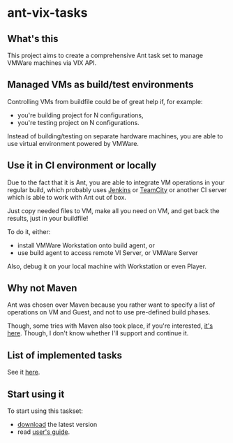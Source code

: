 ant-vix-tasks
=============

## What's this
This project aims to create a comprehensive Ant task set to manage VMWare machines via VIX API.

## Managed VMs as build/test environments
Controlling VMs from buildfile could be of great help if, for example:
* you're building project for N configurations,
* you're testing project on N configurations.

Instead of building/testing on separate hardware machines, you are able to use virtual environment powered by VMWare.

## Use it in CI environment or locally
Due to the fact that it is Ant, you are able to integrate VM operations in your regular build, which probably uses [Jenkins](http://jenkins-ci.org/) or [TeamCity](http://www.jetbrains.com/teamcity/) or another CI server which is able to work with Ant out of box.

Just copy needed files to VM, make all you need on VM, and get back the results, just in your buildfile!

To do it, either:
* install VMWare Workstation onto build agent, or
* use build agent to access remote VI Server, or VMWare Server

Also, debug it on your local machine with Workstation or even Player.

## Why not Maven
Ant was chosen over Maven because you rather want to specify a list of operations on VM and Guest, and not to use pre-defined build phases.

Though, some tries with Maven also took place, if you're interested, [it's here](https://github.com/zhuravlik/vix-maven-plugin). Though, I don't know whether I'll support and continue it.

## List of implemented tasks

See it [here](https://github.com/zhuravlik/ant-vix-tasks/wiki/List-of-Tasks).

## Start using it

To start using this taskset:
* [download](https://github.com/zhuravlik/ant-vix-tasks/blob/master/releases/ant-vix-tasks-1.2-SNAPSHOT.jar) the latest version
* read [user's guide](https://github.com/zhuravlik/ant-vix-tasks/wiki/User's-Guide).
